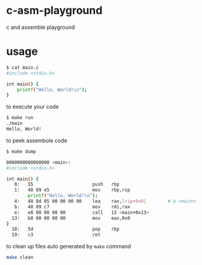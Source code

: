# c-asm-playground
c and assemble playground 

# usage

```sh
$ cat main.c
#include <stdio.h>

int main() {
	printf("Hello, World!\n");
}
```

to execute your code

```sh
$ make run
./main
Hello, World!
```

to peek assembole code

```sh
$ make dump

0000000000000000 <main>:
#include <stdio.h>

int main() {
   0:   55                      push   rbp
   1:   48 89 e5                mov    rbp,rsp
        printf("Hello, World!\n");
   4:   48 8d 05 00 00 00 00    lea    rax,[rip+0x0]        # b <main+0xb>
   b:   48 89 c7                mov    rdi,rax
   e:   e8 00 00 00 00          call   13 <main+0x13>
  13:   b8 00 00 00 00          mov    eax,0x0
}
  18:   5d                      pop    rbp
  19:   c3                      ret
```


to clean up files auto generated by `make` command

```sh
make clean
```

